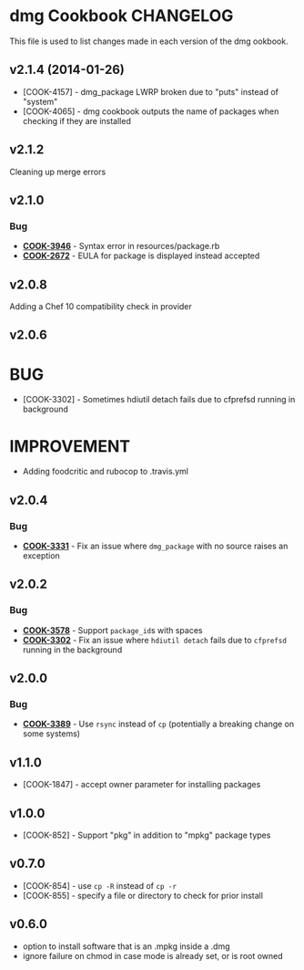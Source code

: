 dmg Cookbook CHANGELOG
======================
This file is used to list changes made in each version of the dmg ookbook.


v2.1.4 (2014-01-26)
-------------------
* [COOK-4157] - dmg_package LWRP broken due to "puts" instead of "system"
* [COOK-4065] - dmg cookbook outputs the name of packages when checking if they are installed


v2.1.2
------
Cleaning up merge errors


v2.1.0
------
### Bug
- **[COOK-3946](https://tickets.opscode.com/browse/COOK-3946)** - Syntax error in resources/package.rb
- **[COOK-2672](https://tickets.opscode.com/browse/COOK-2672)** - EULA for package is displayed instead accepted


v2.0.8
------
Adding a Chef 10 compatibility check in provider


v2.0.6
------
# BUG
- [COOK-3302] - Sometimes hdiutil detach fails due to cfprefsd running in background
# IMPROVEMENT
- Adding foodcritic and rubocop to .travis.yml


v2.0.4
------
### Bug
- **[COOK-3331](https://tickets.opscode.com/browse/COOK-3331)** - Fix an issue where `dmg_package` with no source raises an exception


v2.0.2
------
### Bug
- **[COOK-3578](https://tickets.opscode.com/browse/COOK-3578)** - Support `package_id`s with spaces
- **[COOK-3302](https://tickets.opscode.com/browse/COOK-3302)** - Fix an issue where `hdiutil detach` fails due to `cfprefsd` running in the background

v2.0.0
------
### Bug
- **[COOK-3389](https://tickets.opscode.com/browse/COOK-3389)** - Use `rsync` instead of `cp` (potentially a breaking change on some systems)

v1.1.0
------
- [COOK-1847] - accept owner parameter for installing packages

v1.0.0
------
- [COOK-852] - Support "pkg" in addition to "mpkg" package types

v0.7.0
------
- [COOK-854] - use `cp -R` instead of `cp -r`
- [COOK-855] - specify a file or directory to check for prior install

v0.6.0
------
- option to install software that is an .mpkg inside a .dmg
- ignore failure on chmod in case mode is already set, or is root owned
